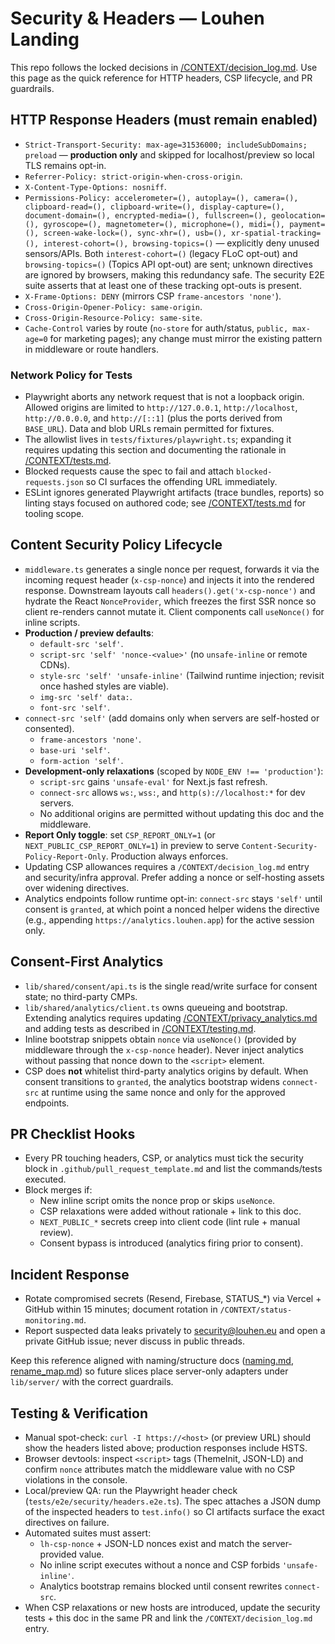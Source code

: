 # Security & Headers — Louhen Landing

This repo follows the locked decisions in [/CONTEXT/decision_log.md](decision_log.md). Use this page as the quick reference for HTTP headers, CSP lifecycle, and PR guardrails.

## HTTP Response Headers (must remain enabled)
- `Strict-Transport-Security: max-age=31536000; includeSubDomains; preload` — **production only** and skipped for localhost/preview so local TLS remains opt-in.
- `Referrer-Policy: strict-origin-when-cross-origin`.
- `X-Content-Type-Options: nosniff`.
- `Permissions-Policy: accelerometer=(), autoplay=(), camera=(), clipboard-read=(), clipboard-write=(), display-capture=(), document-domain=(), encrypted-media=(), fullscreen=(), geolocation=(), gyroscope=(), magnetometer=(), microphone=(), midi=(), payment=(), screen-wake-lock=(), sync-xhr=(), usb=(), xr-spatial-tracking=(), interest-cohort=(), browsing-topics=()` — explicitly deny unused sensors/APIs. Both `interest-cohort=()` (legacy FLoC opt-out) and `browsing-topics=()` (Topics API opt-out) are sent; unknown directives are ignored by browsers, making this redundancy safe. The security E2E suite asserts that at least one of these tracking opt-outs is present.
- `X-Frame-Options: DENY` (mirrors CSP `frame-ancestors 'none'`).
- `Cross-Origin-Opener-Policy: same-origin`.
- `Cross-Origin-Resource-Policy: same-site`.
- `Cache-Control` varies by route (`no-store` for auth/status, `public, max-age=0` for marketing pages); any change must mirror the existing pattern in middleware or route handlers.

### Network Policy for Tests
- Playwright aborts any network request that is not a loopback origin. Allowed origins are limited to `http://127.0.0.1`, `http://localhost`, `http://0.0.0.0`, and `http://[::1]` (plus the ports derived from `BASE_URL`). Data and blob URLs remain permitted for fixtures.
- The allowlist lives in `tests/fixtures/playwright.ts`; expanding it requires updating this section and documenting the rationale in [/CONTEXT/tests.md](tests.md#shell-agnostic-execution).
- Blocked requests cause the spec to fail and attach `blocked-requests.json` so CI surfaces the offending URL immediately.
- ESLint ignores generated Playwright artifacts (trace bundles, reports) so linting stays focused on authored code; see [/CONTEXT/tests.md](tests.md#shell-agnostic-execution) for tooling scope.

## Content Security Policy Lifecycle
- `middleware.ts` generates a single nonce per request, forwards it via the incoming request header (`x-csp-nonce`) and injects it into the rendered response. Downstream layouts call `headers().get('x-csp-nonce')` and hydrate the React `NonceProvider`, which freezes the first SSR nonce so client re-renders cannot mutate it. Client components call `useNonce()` for inline scripts.
- **Production / preview defaults**:
  - `default-src 'self'`.
  - `script-src 'self' 'nonce-<value>'` (no `unsafe-inline` or remote CDNs).
  - `style-src 'self' 'unsafe-inline'` (Tailwind runtime injection; revisit once hashed styles are viable).
  - `img-src 'self' data:`.
  - `font-src 'self'`.
- `connect-src 'self'` (add domains only when servers are self-hosted or consented).
  - `frame-ancestors 'none'`.
  - `base-uri 'self'`.
  - `form-action 'self'`.
- **Development-only relaxations** (scoped by `NODE_ENV !== 'production'`):
  - `script-src` gains `'unsafe-eval'` for Next.js fast refresh.
  - `connect-src` allows `ws:`, `wss:`, and `http(s)://localhost:*` for dev servers.
  - No additional origins are permitted without updating this doc and the middleware.
- **Report Only toggle**: set `CSP_REPORT_ONLY=1` (or `NEXT_PUBLIC_CSP_REPORT_ONLY=1`) in preview to serve `Content-Security-Policy-Report-Only`. Production always enforces.
- Updating CSP allowances requires a `/CONTEXT/decision_log.md` entry and security/infra approval. Prefer adding a nonce or self-hosting assets over widening directives.
- Analytics endpoints follow runtime opt-in: `connect-src` stays `'self'` until consent is `granted`, at which point a nonced helper widens the directive (e.g., appending `https://analytics.louhen.app`) for the active session only.

## Consent-First Analytics
- `lib/shared/consent/api.ts` is the single read/write surface for consent state; no third-party CMPs.
- `lib/shared/analytics/client.ts` owns queueing and bootstrap. Extending analytics requires updating [/CONTEXT/privacy_analytics.md](privacy_analytics.md) and adding tests as described in [/CONTEXT/testing.md](testing.md).
- Inline bootstrap snippets obtain `nonce` via `useNonce()` (provided by middleware through the `x-csp-nonce` header). Never inject analytics without passing that nonce down to the `<script>` element.
- CSP does **not** whitelist third-party analytics origins by default. When consent transitions to `granted`, the analytics bootstrap widens `connect-src` at runtime using the same nonce and only for the approved endpoints.

## PR Checklist Hooks
- Every PR touching headers, CSP, or analytics must tick the security block in `.github/pull_request_template.md` and list the commands/tests executed.
- Block merges if:
  - New inline script omits the nonce prop or skips `useNonce`.
  - CSP relaxations were added without rationale + link to this doc.
  - `NEXT_PUBLIC_*` secrets creep into client code (lint rule + manual review).
  - Consent bypass is introduced (analytics firing prior to consent).

## Incident Response
- Rotate compromised secrets (Resend, Firebase, STATUS_*) via Vercel + GitHub within 15 minutes; document rotation in `/CONTEXT/status-monitoring.md`.
- Report suspected data leaks privately to security@louhen.eu and open a private GitHub issue; never discuss in public threads.

Keep this reference aligned with naming/structure docs ([naming.md](naming.md), [rename_map.md](rename_map.md)) so future slices place server-only adapters under `lib/server/` with the correct guardrails.

## Testing & Verification
- Manual spot-check: `curl -I https://<host>` (or preview URL) should show the headers listed above; production responses include HSTS.
- Browser devtools: inspect `<script>` tags (ThemeInit, JSON-LD) and confirm `nonce` attributes match the middleware value with no CSP violations in the console.
- Local/preview QA: run the Playwright header check (`tests/e2e/security/headers.e2e.ts`). The spec attaches a JSON dump of the inspected headers to `test.info()` so CI artifacts surface the exact directives on failure.
- Automated suites must assert:
  - `lh-csp-nonce` + JSON-LD nonces exist and match the server-provided value.
  - No inline script executes without a nonce and CSP forbids `'unsafe-inline'`.
  - Analytics bootstrap remains blocked until consent rewrites `connect-src`.
- When CSP relaxations or new hosts are introduced, update the security tests + this doc in the same PR and link the `/CONTEXT/decision_log.md` entry.
